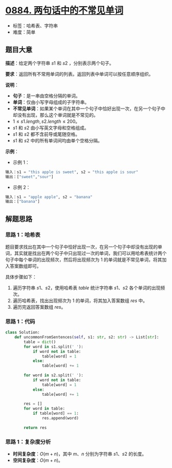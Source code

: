 # [0884. 两句话中的不常见单词](https://leetcode.cn/problems/uncommon-words-from-two-sentences/)

- 标签：哈希表、字符串
- 难度：简单

## 题目大意

**描述**：给定两个字符串 $s1$ 和 $s2$ ，分别表示两个句子。

**要求**：返回所有不常用单词的列表。返回列表中单词可以按任意顺序组织。

**说明**：

- **句子**：是一串由空格分隔的单词。
- **单词**：仅由小写字母组成的子字符串。
- **不常见单词**：如果某个单词在其中一个句子中恰好出现一次，在另一个句子中却没有出现，那么这个单词就是不常见的。
- $1 \le s1.length, s2.length \le 200$。
- $s1$ 和 $s2$ 由小写英文字母和空格组成。
- $s1$ 和 $s2$ 都不含前导或尾随空格。
- $s1$ 和 $s2$ 中的所有单词间均由单个空格分隔。

**示例**：

- 示例 1：

```python
输入：s1 = "this apple is sweet", s2 = "this apple is sour"
输出：["sweet","sour"]
```

- 示例 2：

```python
输入：s1 = "apple apple", s2 = "banana"
输出：["banana"]
```

## 解题思路

### 思路 1：哈希表

题目要求找出在其中一个句子中恰好出现一次，在另一个句子中却没有出现的单词，其实就是找出在两个句子中只出现过一次的单词，我们可以用哈希表统计两个句子中每个单词的出现频次，然后将出现频次为 $1$ 的单词就是不常见单词，将其加入答案数组即可。

具体步骤如下：

1.  遍历字符串 $s1$、$s2$，使用哈希表 $table$ 统计字符串 $s1$、$s2$ 各个单词的出现频次。
2. 遍历哈希表，找出出现频次为 $1$ 的单词，将其加入答案数组 $res$ 中。
3. 遍历完返回答案数组 $res$。

### 思路 1：代码

```python
class Solution:
    def uncommonFromSentences(self, s1: str, s2: str) -> List[str]:
        table = dict()
        for word in s1.split(' '):
            if word not in table:
                table[word] = 1
            else:
                table[word] += 1
        
        for word in s2.split(' '):
            if word not in table:
                table[word] = 1
            else:
                table[word] += 1
       
        res = []
        for word in table:
            if table[word] == 1:
                res.append(word)
        
        return res
```

### 思路 1：复杂度分析

- **时间复杂度**：$O(m + n)$，其中 $m$、$n$ 分别为字符串 $s1$、$s2$ 的长度。
- **空间复杂度**：$O(m + n)$。
